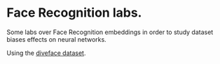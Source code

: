 # Face Recognition labs.

Some labs over Face Recognition embeddings in order to study dataset biases effects on neural networks.

Using the [diveface dataset](https://github.com/BiDAlab/DiveFace).

